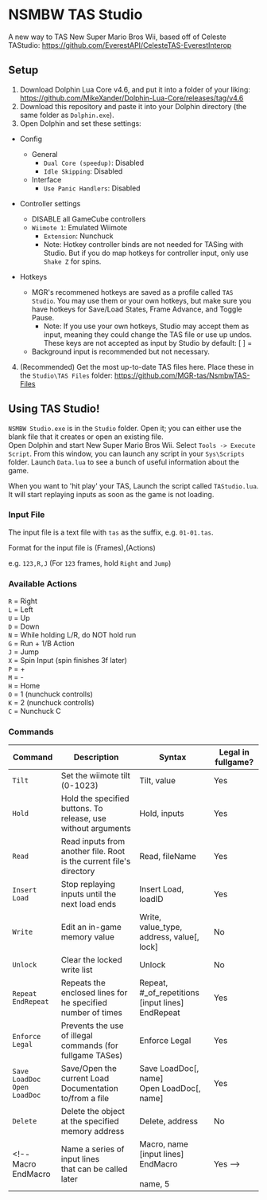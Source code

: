 # NSMBW TAS Studio
A new way to TAS New Super Mario Bros Wii, based off of Celeste TAStudio: https://github.com/EverestAPI/CelesteTAS-EverestInterop

## Setup
1. Download Dolphin Lua Core v4.6, and put it into a folder of your liking: https://github.com/MikeXander/Dolphin-Lua-Core/releases/tag/v4.6
2. Download this repository and paste it into your Dolphin directory (the same folder as `Dolphin.exe`).
3. Open Dolphin and set these settings:
- Config
  - General
    - `Dual Core (speedup)`: Disabled
    - `Idle Skipping`: Disabled
  - Interface
    - `Use Panic Handlers`: Disabled
    
- Controller settings
  - DISABLE all GameCube controllers
  - `Wiimote 1`: Emulated Wiimote
    - `Extension`: Nunchuck
    - Note: Hotkey controller binds are not needed for TASing with Studio. But if you do map hotkeys for controller input, only use `Shake Z` for spins.

- Hotkeys
  - MGR's recommened hotkeys are saved as a profile called `TAS Studio`. You may use them or your own hotkeys, but make sure you have hotkeys for Save/Load States, Frame Advance, and Toggle Pause.
    - Note: If you use your own hotkeys, Studio may accept them as input, meaning they could change the TAS file or use up undos. These keys are not accepted as input by Studio by default:  [ ] =
  - Background input is recommended but not necessary.

4. (Recommended) Get the most up-to-date TAS files here. Place these in the `Studio\TAS Files` folder: https://github.com/MGR-tas/NsmbwTAS-Files

## Using TAS Studio!

`NSMBW Studio.exe` is in the `Studio` folder. Open it; you can either use the blank file that it creates or open an existing file.\
Open Dolphin and start New Super Mario Bros Wii. Select `Tools -> Execute Script`. From this window, you can launch any script in your `Sys\Scripts` folder. Launch `Data.lua` to see a bunch of useful information about the game.

When you want to 'hit play' your TAS, Launch the script called `TAStudio.lua`. It will start replaying inputs as soon as the game is not loading.

### Input File
The input file is a text file with `tas` as the suffix, e.g. `01-01.tas`.

Format for the input file is (Frames),(Actions)

e.g. `123,R,J` (For `123` frames, hold `Right` and `Jump`)

### Available Actions
`R` = Right\
`L` = Left\
`U` = Up\
`D` = Down\
`N` = While holding L/R, do NOT hold run\
`G` = Run + 1/B Action\
`J` = Jump\
`X` = Spin Input (spin finishes 3f later)\
`P` = +\
`M` = -\
`H` = Home\
`O` = 1 (nunchuck controlls)\
`K` = 2 (nunchuck controlls)\
`C` = Nunchuck C

### Commands
Command|Description|Syntax|Legal in fullgame?
---|---|---|---
`Tilt`|Set the wiimote tilt (0-1023)|Tilt, value|Yes
`Hold`|Hold the specified buttons. To release, use without arguments|Hold, inputs|Yes
`Read`|Read inputs from another file. Root is the current file's directory|Read, fileName|Yes
`Insert Load`|Stop replaying inputs until the next load ends|Insert Load, loadID|Yes
`Write`|Edit an in-game memory value|Write, value_type, address, value[, lock]|No
`Unlock`|Clear the locked write list|Unlock|No
`Repeat`<br>`EndRepeat`|Repeats the enclosed lines for he specified number of times|Repeat, #_of_repetitions<br>[input lines]<br>EndRepeat|Yes
`Enforce Legal`|Prevents the use of illegal commands (for fullgame TASes)|Enforce Legal|Yes
`Save LoadDoc`<br>`Open LoadDoc`|Save/Open the current Load Documentation to/from a file|Save LoadDoc[, name]<br>Open LoadDoc[, name]|Yes
`Delete`|Delete the object at the specified memory address|Delete, address|No
<!--Macro<br>EndMacro|Name a series of input lines<br>that can be called later|Macro, name<br>[input lines]<br>EndMacro<br><br>name, 5|Yes -->

